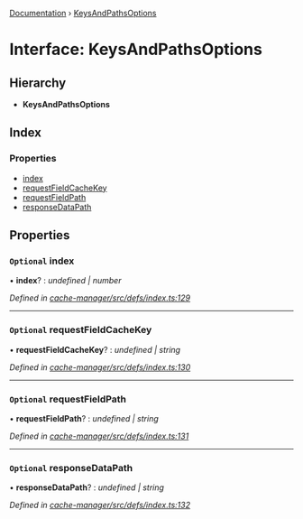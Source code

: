 [Documentation](../README.md) › [KeysAndPathsOptions](keysandpathsoptions.md)

# Interface: KeysAndPathsOptions

## Hierarchy

* **KeysAndPathsOptions**

## Index

### Properties

* [index](keysandpathsoptions.md#optional-index)
* [requestFieldCacheKey](keysandpathsoptions.md#optional-requestfieldcachekey)
* [requestFieldPath](keysandpathsoptions.md#optional-requestfieldpath)
* [responseDataPath](keysandpathsoptions.md#optional-responsedatapath)

## Properties

### `Optional` index

• **index**? : *undefined | number*

*Defined in [cache-manager/src/defs/index.ts:129](https://github.com/badbatch/graphql-box/blob/27a200e/packages/cache-manager/src/defs/index.ts#L129)*

___

### `Optional` requestFieldCacheKey

• **requestFieldCacheKey**? : *undefined | string*

*Defined in [cache-manager/src/defs/index.ts:130](https://github.com/badbatch/graphql-box/blob/27a200e/packages/cache-manager/src/defs/index.ts#L130)*

___

### `Optional` requestFieldPath

• **requestFieldPath**? : *undefined | string*

*Defined in [cache-manager/src/defs/index.ts:131](https://github.com/badbatch/graphql-box/blob/27a200e/packages/cache-manager/src/defs/index.ts#L131)*

___

### `Optional` responseDataPath

• **responseDataPath**? : *undefined | string*

*Defined in [cache-manager/src/defs/index.ts:132](https://github.com/badbatch/graphql-box/blob/27a200e/packages/cache-manager/src/defs/index.ts#L132)*
